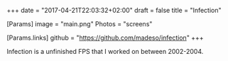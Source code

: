 +++
date = "2017-04-21T22:03:32+02:00"
draft = false
title = "Infection"

[Params]
image = "main.png"
Photos = "screens"

[Params.links]
github = "https://github.com/madeso/infection"
+++

Infection is a unfinished FPS that I worked on between 2002-2004.
